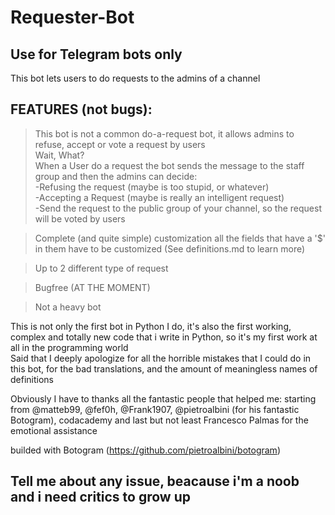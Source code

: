 # Requester-Bot
Use for Telegram bots only  
-
This bot lets users to do requests to the admins of a channel  

FEATURES (not bugs): 
-  
>This bot is not a common do-a-request bot, it allows admins to refuse, accept or vote a request by users  
Wait, What?  
When a User do a request the bot sends the message to the staff group and then the admins can decide:  
-Refusing the request (maybe is too stupid, or whatever)  
-Accepting a Request (maybe is really an intelligent request)  
-Send the request to the public group of your channel, so the request will be voted by users  

>Complete (and quite simple) customization all the fields that have a '$' in them have to be customized (See definitions.md to learn more)  

>Up to 2 different type of request  

>Bugfree (AT THE MOMENT)  

>Not a heavy bot  


This is not only the first bot in Python I do, it's also the first working, complex and totally new code that i write in Python, so it's my first work at all in the programming world  
Said that I deeply apologize for all the horrible mistakes that I could do in this bot, for the bad translations, and the amount of meaningless names of definitions  

Obviously I have to thanks all the fantastic people that helped me: starting from @matteb99, @fef0h, @Frank1907, @pietroalbini (for his fantastic Botogram), codacademy and last but not least Francesco Palmas for the emotional assistance   

builded with Botogram (https://github.com/pietroalbini/botogram)  

Tell me about any issue, beacause i'm a noob and i need critics to grow up
-
